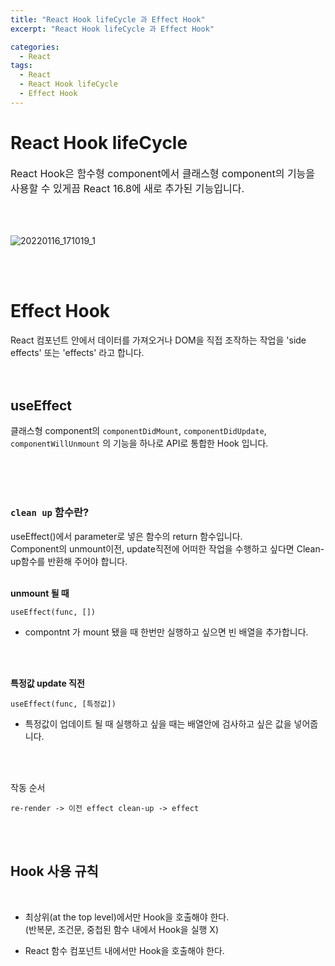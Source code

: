 ```yaml
---
title: "React Hook lifeCycle 과 Effect Hook"
excerpt: "React Hook lifeCycle 과 Effect Hook"

categories:
  - React
tags:
  - React
  - React Hook lifeCycle
  - Effect Hook
---
```


# React Hook lifeCycle

<p style='font-size: 16px'>React Hook은 함수형 component에서 클래스형 component의 기능을 사용할 수 있게끔 React 16.8에 새로 추가된 기능입니다.</p>
<br><br>

![20220116_171019_1](https://user-images.githubusercontent.com/76745621/149652321-8ff24d7b-548d-4ed5-8e29-408e2d5db813.png)

<br><br>

# Effect Hook

React 컴포넌트 안에서 데이터를 가져오거나 DOM을 직접 조작하는 작업을 'side effects' 또는 'effects' 라고 합니다.
<br><br><br>

## useEffect

클래스형 component의 `componentDidMount`, `componentDidUpdate`, `componentWillUnmount` 의 기능을 하나로 API로 통합한 Hook 입니다.

<br><br><br>

### `clean up` 함수란?<br>

useEffect()에서 parameter로 넣은 함수의 return 함수입니다.<br>
Component의 unmount이전, update직전에 어떠한 작업을 수행하고 싶다면 Clean-up함수를 반환해 주어야 합니다.
<br><br>

<b>unmount 될 때</b>

```
useEffect(func, [])
```

- compontnt 가 mount 됐을 때 한번만 실행하고 싶으면 빈 배열을 추가합니다.

<br><br>

<b>특정값 update 직전</b>

```
useEffect(func, [특정값])
```

- 특정값이 업데이트 될 때 실행하고 싶을 때는 배열안에 검사하고 싶은 값을 넣어줍니다.

<br><br>

작동 순서

```
re-render -> 이전 effect clean-up -> effect
```

<br><br>

## Hook 사용 규칙

<br>

- 최상위(at the top level)에서만 Hook을 호출해야 한다.<br>(반복문, 조건문, 중첩된 함수 내에서 Hook을 실행 X)

- React 함수 컴포넌트 내에서만 Hook을 호출해야 한다.
